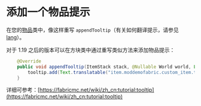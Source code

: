 # 添加一个物品提示

在您的[物品](items.md)类中，像这样重写 `appendTooltip`（有关如何翻译提示，请参见[lang](lang.md)）。

对于 1.19 之后的版本可以在方块类中通过重写类似方法来添加物品提示：

```java
    @Override
    public void appendTooltip(ItemStack stack, @Nullable World world, List<Text> tooltip, TooltipContext context) {
        tooltip.add(Text.translatable("item.moddemofabric.custom_item.tooltip"));
    }
```

详细可参考：[https://fabricmc.net/wiki/zh_cn:tutorial:tooltip](https://fabricmc.net/wiki/zh_cn:tutorial:tooltip)